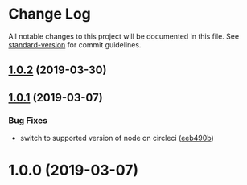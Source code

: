 # Change Log

All notable changes to this project will be documented in this file. See [standard-version](https://github.com/conventional-changelog/standard-version) for commit guidelines.

## [1.0.2](https://github.com/psirenny/rollup-plugin-graphql-import/compare/v1.0.1...v1.0.2) (2019-03-30)



## [1.0.1](https://github.com/psirenny/rollup-plugin-graphql-import/compare/v1.0.0...v1.0.1) (2019-03-07)


### Bug Fixes

* switch to supported version of node on circleci ([eeb490b](https://github.com/psirenny/rollup-plugin-graphql-import/commit/eeb490b))



# 1.0.0 (2019-03-07)

